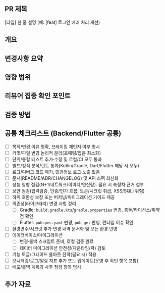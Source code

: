 ## PR 제목
[타입] 한 줄 설명 (예: [feat] 로그인 에러 처리 개선)

## 개요
<!-- 무엇을 왜 변경했는지 1~3줄로 설명. 관련 이슈/티켓(#123) 포함 -->

## 변경사항 요약
<!-- 핵심 변경점 3~7줄: 기능/버그/리팩토링/문서 등 간단 요약 -->

## 영향 범위
<!-- API 계약, DB/Liquibase, 환경변수/시크릿, 의존성(Gradle/pubspec), 인프라/CI 변경 여부 요약 -->

## 리뷰어 집중 확인 포인트
<!-- 설계 의도, 보안/성능 우려, 하위 호환성, 테스트 어려운 케이스 등 구체 포인트 나열 -->

## 검증 방법
<!-- 수동 테스트 시나리오/재현 절차/예상 결과. 주요 스크린샷/로그 링크 가능 -->

## 공통 체크리스트 (Backend/Flutter 공통)
- [ ] 목적/변경 이유 명확, 브레이킹 체인지 여부 명시
- [ ] 커밋/파일 변경 논리적 분리(포매팅/잡음 최소화)
- [ ] 단위/통합 테스트 추가·수정 및 로컬/CI 모두 통과
- [ ] 빌드/정적 분석/린트 통과(Kotlin/Gradle, Dart/Flutter 해당 시 모두)
- [ ] 로그/디버그 코드 제거, 민감정보 로그·노출 없음
- [ ] 문서(README/ADR/CHANGELOG) 및 API 스펙 최신화
- [ ] 성능 영향 점검(N+1/네트워크/이미지/연산량). 필요 시 측정치·근거 첨부
- [ ] 보안 점검(입력검증, 인증/인가 흐름, 토큰/시크릿 취급, XSS/SQLi 위험)
- [ ] 하위 호환성 보장 또는 버저닝/마이그레이션 가이드 제공
- [ ] 의존성(라이브러리) 변경 사항 정리
	- [ ] Gradle: `build.gradle.kts`/`gradle.properties` 변경, 충돌/라이선스/취약점 확인
	- [ ] Flutter: `pubspec.yaml` 변경, `pub get` 반영, 런타임 이슈 확인
- [ ] 환경변수/시크릿 추가·변경 내역 문서화 및 모든 환경 반영
- [ ] 데이터베이스/마이그레이션
	- [ ] 변경·롤백 스크립트 준비, 로컬 검증 완료
	- [ ] 데이터 마이그레이션 안전성(다운타임/락) 검토
- [ ] 기능 토글/그레이드 롤아웃 전략(필요 시) 적용
- [ ] 모니터링/로그/알람 지표 추가 또는 업데이트(운영 후 확인 항목 포함)
- [ ] 배포/롤백 계획과 사후 점검 항목 명시

## 추가 자료
<!-- 스크린샷, 로그 캡처, API 요청/응답 샘플, 디자인 링크, 성능 측정 결과, 관련 문서/티켓 링크 -->

